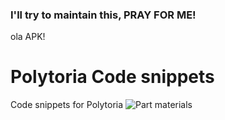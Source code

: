### I'll try to maintain this, PRAY FOR ME!

ola APK!
# Polytoria Code snippets
Code snippets for Polytoria
![Part materials](https://i.imgur.com/wPZL4PQ.png)
